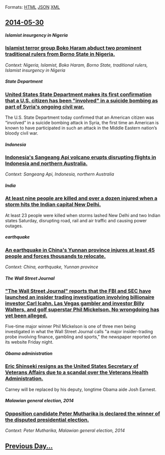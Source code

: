
Formats: [HTML](2014/05/30/index.html)  [JSON](2014/05/30/index.json)  [XML](2014/05/30/index.xml)  

## [2014-05-30](/news/2014/05/30/index.md)

##### Islamist insurgency in Nigeria
### [Islamist terror group Boko Haram abduct two prominent traditional rulers from Borno State in Nigeria. ](/news/2014/05/30/islamist-terror-group-boko-haram-abduct-two-prominent-traditional-rulers-from-borno-state-in-nigeria.md)
_Context: Nigeria, Islamist, Boko Haram, Borno State, traditional rulers, Islamist insurgency in Nigeria_

##### State Department
### [United States State Department makes its first confirmation that a U.S. citizen has been "involved" in a suicide bombing as part of Syria's ongoing civil war. ](/news/2014/05/30/united-states-state-department-makes-its-first-confirmation-that-a-u-s-citizen-has-been-involved-in-a-suicide-bombing-as-part-of-syria-s.md)
The U.S. State Department today confirmed that an American citizen was &ldquo;involved&rdquo; in a suicide bombing attack in Syria, the first time an American is known to have participated in such an attack in the Middle Eastern nation&rsquo;s bloody civil war.

##### Indonesia
### [Indonesia's Sangeang Api volcano erupts disrupting flights in Indonesia and northern Australia. ](/news/2014/05/30/indonesia-s-sangeang-api-volcano-erupts-disrupting-flights-in-indonesia-and-northern-australia.md)
_Context: Sangeang Api, Indonesia, northern Australia_

##### India
### [At least nine people are killed and over a dozen injured when a storm hits the Indian capital New Delhi. ](/news/2014/05/30/at-least-nine-people-are-killed-and-over-a-dozen-injured-when-a-storm-hits-the-indian-capital-new-delhi.md)
At least 23 people were killed when storms lashed New Delhi and two Indian states Saturday, disrupting road, rail and air traffic and causing power outages.

##### earthquake
### [An earthquake in China's Yunnan province injures at least 45 people and forces thousands to relocate. ](/news/2014/05/30/an-earthquake-in-china-s-yunnan-province-injures-at-least-45-people-and-forces-thousands-to-relocate.md)
_Context: China, earthquake, Yunnan province_

##### The Wall Street Journal
### ["The Wall Street Journal" reports that the FBI and SEC have launched an insider trading investigation involving billionaire investor Carl Icahn, Las Vegas gambler and investor Billy Walters, and golf superstar Phil Mickelson. No wrongdoing has yet been alleged. ](/news/2014/05/30/the-wall-street-journal-reports-that-the-fbi-and-sec-have-launched-an-insider-trading-investigation-involving-billionaire-investor-carl-ic.md)
Five-time major winner Phil Mickelson is one of three men being investigated in what the Wall Street Journal calls &quot;a major insider-trading probe involving finance, gambling and sports,&quot; the newspaper reported on its website Friday night.

##### Obama administration
### [Eric Shinseki resigns as the United States Secretary of Veterans Affairs due to a scandal over the Veterans Health Administration. ](/news/2014/05/30/eric-shinseki-resigns-as-the-united-states-secretary-of-veterans-affairs-due-to-a-scandal-over-the-veterans-health-administration.md)
Carney will be replaced by his deputy, longtime Obama aide Josh Earnest.

##### Malawian general election, 2014
### [Opposition candidate Peter Mutharika is declared the winner of the disputed presidential election. ](/news/2014/05/30/opposition-candidate-peter-mutharika-is-declared-the-winner-of-the-disputed-presidential-election.md)
_Context: Peter Mutharika, Malawian general election, 2014_

## [Previous Day...](/news/2014/05/29/index.md)


